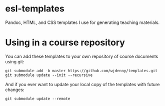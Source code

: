 # esl-templates
Pandoc, HTML, and CSS templates I use for generating teaching materials.

# Using in a course repository
You can add these templates to your own repository of course documents using git:

```
git submodule add -b master https://github.com/wjdenny/templates.git
git submodule update --init --recursive
```

And if you ever want to update your local copy of the templates with future changes:

```
git submodule update --remote
```
